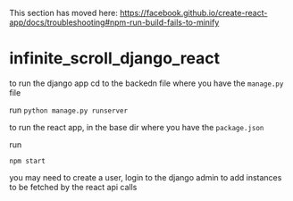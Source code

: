 This section has moved here: https://facebook.github.io/create-react-app/docs/troubleshooting#npm-run-build-fails-to-minify
# infinite_scroll_django_react

to run the django app cd to the backedn file where you have the `manage.py` file 

run
`python manage.py runserver`

to run the react app, in the base dir where you have the `package.json` 

run

`npm start`

you may need to create a user, login to the django admin to add instances to be fetched by the react api calls
